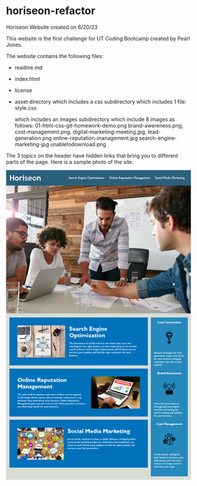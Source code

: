 # horiseon-refactor
Horiseon Website created on 6/20/23

This website is the first challenge for UT Coding Bootcamp created by Pearl Jones.

The website contains the following files:
* readme.md
* index.html
* license
* asset directory
    which includes a css subdirectory
        which includes 1 file: style.css

    which includes an images subdirectory
        which include 8 images as follows: 
        01-html-css-git-homework-demo.png
        brand-awereness.png, 
        cost-management.png, 
        digital-marketing-meeting.jpg, 
        lead-generation.png
        online-reputation-management.jpg
        search-engine-marketing-jpg
        unabletodownload.png
    

The 3 topics on the header have hidden links that bring you to different parts of the page.  Here is a sample photo of the site.


![The webpage includes a navigation bar, a header image, and cards with text and images at the bottom of the page.](./Assets/images/01-html-css-git-homework-demo.png)



